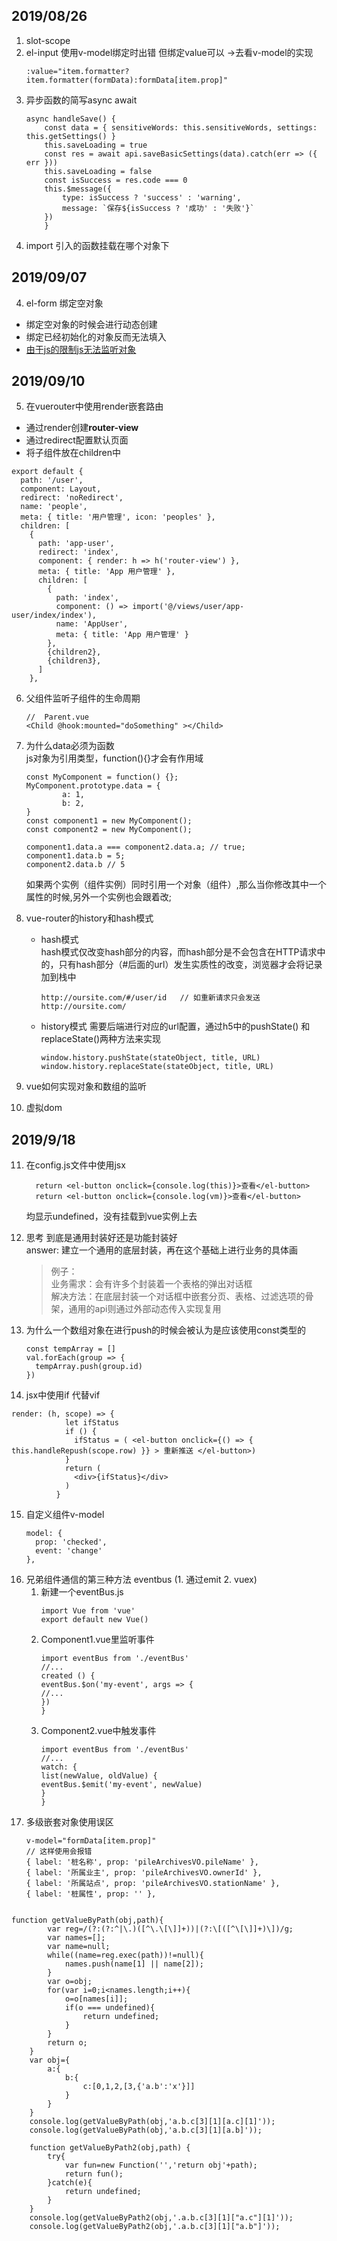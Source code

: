 ## 2019/08/26
1. slot-scope
2. el-input 使用v-model绑定时出错 但绑定value可以 ->去看v-model的实现
    ~~~
    :value="item.formatter?item.formatter(formData):formData[item.prop]"
    ~~~
3. 异步函数的简写async await
    ~~~
    async handleSave() {
        const data = { sensitiveWords: this.sensitiveWords, settings: this.getSettings() }
        this.saveLoading = true
        const res = await api.saveBasicSettings(data).catch(err => ({ err }))
        this.saveLoading = false
        const isSuccess = res.code === 0
        this.$message({
            type: isSuccess ? 'success' : 'warning',
            message: `保存${isSuccess ? '成功' : '失败'}`
        })
        }
    ~~~
3. import 引入的函数挂载在哪个对象下
## 2019/09/07
4. el-form 绑定空对象
+ 绑定空对象的时候会进行动态创建
+ 绑定已经初始化的对象反而无法填入
+ [由于js的限制js无法监听对象](https://mp.weixin.qq.com/s?__biz=MzI2MjA4MDI4Mg==&mid=2651365620&idx=1&sn=e111ff6263aedd5c11e3c4bc581d570b&chksm=f1ac9281c6db1b97f61c2279bd29bf1f6043eed1d04ebf4fc9297064bb1f0b21dd143647721b&mpshare=1&scene=1&srcid=&sharer_sharetime=1568084137006&sharer_shareid=621562f4514e2db1727d03b137109179&key=c9b773f393aeb8ed401034b26b59258cff34d91033ba054dafb7d1a77e660a9a64f6402faa41fc5be45547bb358c385996068e36165141e85d764bb8986fa33401d109b2c79e3afaf35b4ae5c52a6f75&ascene=1&uin=Mjk2ODA1NzAz&devicetype=Windows+10&version=62060833&lang=zh_CN&pass_ticket=9c8hRiWDA8CXiW5DHgM%2BtDtfbFiNsp9fmMxem4qbzp1QYiYGhruS0cQVzQoizzvD)
## 2019/09/10
5. 在vuerouter中使用render嵌套路由
+ 通过render创建**router-view**
+ 通过redirect配置默认页面
+ 将子组件放在children中
~~~
export default {
  path: '/user',
  component: Layout,
  redirect: 'noRedirect',
  name: 'people',
  meta: { title: '用户管理', icon: 'peoples' },
  children: [
    {
      path: 'app-user',
      redirect: 'index',
      component: { render: h => h('router-view') },
      meta: { title: 'App 用户管理' },
      children: [
        {
          path: 'index',
          component: () => import('@/views/user/app-user/index/index'),
          name: 'AppUser',
          meta: { title: 'App 用户管理' }
        },
        {children2},
        {children3},
      ]
    },
~~~
6. 父组件监听子组件的生命周期
    ~~~
    //  Parent.vue
    <Child @hook:mounted="doSomething" ></Child>
    ~~~
7. 为什么data必须为函数  
js对象为引用类型，function(){}才会有作用域  
	~~~
	const MyComponent = function() {};
	MyComponent.prototype.data = {
			a: 1,
			b: 2,
	}
	const component1 = new MyComponent();
	const component2 = new MyComponent();

	component1.data.a === component2.data.a; // true;
	component1.data.b = 5;
	component2.data.b // 5
	~~~     
	如果两个实例（组件实例）同时引用一个对象（组件）,那么当你修改其中一个属性的时候,另外一个实例也会跟着改;

8. vue-router的history和hash模式
    + hash模式  
      hash模式仅改变hash部分的内容，而hash部分是不会包含在HTTP请求中的，只有hash部分（#后面的url）发生实质性的改变，浏览器才会将记录加到栈中
      ~~~
      http://oursite.com/#/user/id   // 如重新请求只会发送http://oursite.com/
      ~~~
    + history模式
      需要后端进行对应的url配置，通过h5中的pushState() 和 replaceState()两种方法来实现
      ~~~
      window.history.pushState(stateObject, title, URL)
      window.history.replaceState(stateObject, title, URL)
      ~~~
9. vue如何实现对象和数组的监听
10. 虚拟dom
## 2019/9/18 
11. 在config.js文件中使用jsx 
    ~~~
      return <el-button onclick={console.log(this)}>查看</el-button>
      return <el-button onclick={console.log(vm)}>查看</el-button>
    ~~~
    均显示undefined，没有挂载到vue实例上去
12. 思考 到底是通用封装好还是功能封装好  
    answer: 建立一个通用的底层封装，再在这个基础上进行业务的具体画  
    > 例子：   
    业务需求：会有许多个封装着一个表格的弹出对话框   
    解决方法：在底层封装一个对话框中嵌套分页、表格、过滤选项的骨架，通用的api则通过外部动态传入实现复用
    
13. 为什么一个数组对象在进行push的时候会被认为是应该使用const类型的
    ~~~
    const tempArray = []
    val.forEach(group => {
      tempArray.push(group.id)
    })
    ~~~
14. jsx中使用if 代替vif
~~~
render: (h, scope) => {
            let ifStatus
            if () {
              ifStatus = ( <el-button onclick={() => { this.handleRepush(scope.row) }} > 重新推送 </el-button>)
            }
            return (
              <div>{ifStatus}</div>
            )
          }
~~~
15. 自定义组件v-model
    ~~~
    model: {
      prop: 'checked',
      event: 'change'
    },
    ~~~
16. 兄弟组件通信的第三种方法 eventbus  (1. 通过emit 2. vuex)
    1. 新建一个eventBus.js
        ~~~
        import Vue from 'vue'
        export default new Vue()
        ~~~
    2. Component1.vue里监听事件
        ~~~
        import eventBus from './eventBus'
        //...
        created () {
        eventBus.$on('my-event', args => {
        //...
        }) 
        }
        ~~~
    3. Component2.vue中触发事件
        ~~~
        import eventBus from './eventBus'
        //...
        watch: {
        list(newValue, oldValue) {
        eventBus.$emit('my-event', newValue)
        }
        }
        ~~~
  17. 多级嵌套对象使用误区
      ~~~
      v-model="formData[item.prop]"
      // 这样使用会报错  
      { label: '桩名称', prop: 'pileArchivesVO.pileName' },
      { label: '所属业主', prop: 'pileArchivesVO.ownerId' },
      { label: '所属站点', prop: 'pileArchivesVO.stationName' },
      { label: '桩属性', prop: '' },
      ~~~

~~~

function getValueByPath(obj,path){
        var reg=/(?:(?:^|\.)([^\.\[\]]+))|(?:\[([^\[\]]+)\])/g;
        var names=[];
        var name=null;
        while((name=reg.exec(path))!=null){
            names.push(name[1] || name[2]);
        }
        var o=obj;
        for(var i=0;i<names.length;i++){
            o=o[names[i]];
            if(o === undefined){
                return undefined;
            }
        }
        return o;
    }
    var obj={
        a:{
            b:{
                c:[0,1,2,[3,{'a.b':'x'}]]
            }
        }
    }
    console.log(getValueByPath(obj,'a.b.c[3][1][a.c][1]'));
    console.log(getValueByPath(obj,'a.b.c[3][1][a.b]'));
 
    function getValueByPath2(obj,path) {
        try{
            var fun=new Function('','return obj'+path);
            return fun();
        }catch(e){
            return undefined;
        }
    }
    console.log(getValueByPath2(obj,'.a.b.c[3][1]["a.c"][1]'));
    console.log(getValueByPath2(obj,'.a.b.c[3][1]["a.b"]'));
~~~